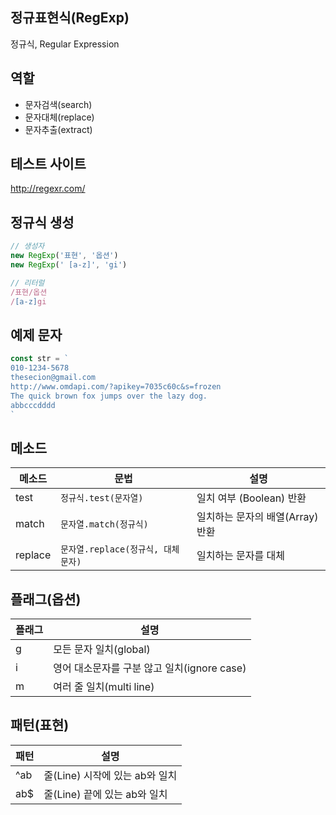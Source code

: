 ## 정규표현식(RegExp)

정규식, Regular Expression

## 역할

- 문자검색(search)
- 문자대체(replace)
- 문자추출(extract)

## 테스트 사이트

http://regexr.com/

## 정규식 생성

```js
// 생성자 
new RegExp('표현', '옵션')
new RegExp(' [a-z]', 'gi')

// 리터럴
/표현/옵션
/[a-z]gi
```

## 예제 문자

```js
const str = `
010-1234-5678
thesecion@gmail.com
http://www.omdapi.com/?apikey=7035c60c&s=frozen
The quick brown fox jumps over the lazy dog.
abbcccdddd
`
```

## 메소드

메소드 | 문법 | 설명
--|--|--
test | `정규식.test(문자열)` | 일치 여부 (Boolean) 반환
match | `문자열.match(정규식)` | 일치하는 문자의 배열(Array)반환
replace | `문자열.replace(정규식, 대체문자)` | 일치하는 문자를 대체


## 플래그(옵션)

플래그 | 설명
--|--
g | 모든 문자 일치(global)
i | 영어 대소문자를 구분 않고 일치(ignore case)
m | 여러 줄 일치(multi line)

## 패턴(표현)

패턴 | 설명
--|--
^ab | 줄(Line) 시작에 있는 ab와 일치
ab$ | 줄(Line) 끝에 있는 ab와 일치